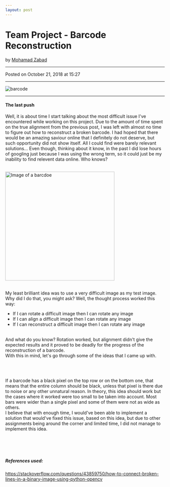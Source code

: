 ```yaml
---
layout: post
---
```


<!-- Page Content -->
<div class="container">
    <div class="row">
        <!-- Post Content Column -->
        <div class="col-lg-12">
            <!-- Title -->
            <h1 class="mt-4">Team Project - Barcode Reconstruction</h1>
            <!-- Author -->
            <p class="lead">
            by
            <a href="#">Mohamad Zabad</a>
            </p>
            <hr>
            <!-- Date/Time -->
            <p>Posted on October 21, 2018 at 15:27</p>
            <hr>
            <!-- Preview Image -->
            <img class="img-fluid rounded" src="{{ "/assets/wall_reconstruction.png" | prepend: site.baseurl }}" alt="barcode">
            <hr>
            <!-- Post Content -->
            <h4>The last push</h4>
            <p>Well, it is about time I start talking about the most difficult issue I've encountered while working on this project. Due to the amount of time spent on the true alignment from the previous post, I was left with almost no time to figure out how to reconstruct a broken barcode. I had hoped that there would be an amazing saviour online that I definitely do not deserve, but such opportunity did not show itself. All I could find were barely relevant solutions... Even though, thinking about it know, in the past I did lose hours of googling just because I was using the wrong term, so it could just be my inability to find relevent data online. Who knows?</p><br>
            <img class="img-fluid rounded" style="display: inline-block;width: 345px;" src="{{ "/assets/rotated_not_aligned.png" | prepend: site.baseurl }}" alt="Image of a barcdoe"><br><br>
            <p>My least brilliant idea was to use a very difficult image as my test image. Why did I do that, you might ask? Well, the thought process worked this way:<br>
            <ul>
            <li>If I can rotate a difficult image then I can rotate any image</li>
            <li>If I can align a difficult image then I can rotate any image</li>
            <li>If I can reconstruct a difficult image then I can rotate any image</li>
            </ul><br>And what do you know? Rotation worked, but alignment didn't give the expected results and it proved to be deadly for the progress of the reconstruction of a barcode.<br>With this in mind, let's go through some of the ideas that I came up with.</p><br>
            <br><p>If a barcode has a black pixel on the top row or on the bottom one, that means that the entire column should be black, unless that pixel is there due to noise or any other unnatural reason. In theory, this idea should work but the cases where it worked were too small to be taken into account. Most bars were wider than a single pixel and some of them were not as wide as others. <br> I believe that with enough time, I would've been able to implement a solution that would've fixed this issue, based on this idea, but due to other assignments being around the corner and limited time, I did not manage to implement this idea.</p>
            <br><br><br>
            <h5>References used:</h5>
            <a href="https://stackoverflow.com/questions/43859750/how-to-connect-broken-lines-in-a-binary-image-using-python-opencv">https://stackoverflow.com/questions/43859750/how-to-connect-broken-lines-in-a-binary-image-using-python-opencv</a><br>
        </div>
    </div>
    <!-- /.row -->
</div>
<!-- /.container -->


